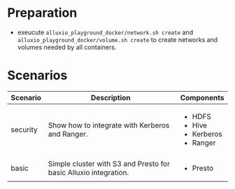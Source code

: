 # Preparation
* exeucute `alluxio_playground_docker/network.sh create` and `alluxio_playground_docker/volume.sh create` to create networks and volumes needed by all containers.

# Scenarios
|Scenario|Description|Components|
|--------|-----------|----------|
|security|Show how to integrate with Kerberos and Ranger.|<ul><li>HDFS</li><li>Hive</li><li>Kerberos</li><li>Ranger</li></ul>|
|basic|Simple cluster with S3 and Presto for basic Alluxio integration.|<ul><li>Presto</li></ul>|
